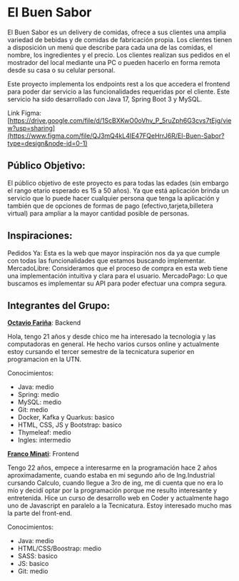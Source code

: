 # El Buen Sabor
El Buen Sabor es un delivery de comidas, ofrece a sus clientes una amplia variedad de bebidas y de comidas de fabricación propia. 
Los clientes tienen a disposición un menú que describe para cada una de las comidas, el nombre, los ingredientes y el precio. Los clientes realizan sus pedidos en el mostrador del local mediante una PC o pueden hacerlo en forma remota desde su casa o su celular personal.

Este proyecto implementa los endpoints rest a los que accedera el frontend para poder dar servicio a las funcionalidades requeridas por el cliente. Este servicio ha sido desarrollado con Java 17, Spring Boot 3 y MySQL.

Link Figma: [https://drive.google.com/file/d/1ScBXKwO0oVhv_P_5ruZph6G3cvs7tEjg/view?usp=sharing](https://www.figma.com/file/QJ3mQ4kL4IE47FQeHrrJ6R/El-Buen-Sabor?type=design&node-id=0-1)

## Público Objetivo:
El público objetivo de este proyecto es para todas las edades (sin embargo el rango etario esperado es 15 a 50 años). Ya que está aplicación brinda un servicio que lo puede hacer cualquier persona que tenga la aplicación y también que de opciones de formas de pago (efectivo,tarjeta,billetera virtual) para ampliar a la mayor cantidad posible de personas.

## Inspiraciones: 
Pedidos Ya: Esta es la web que mayor inspiración nos da ya que cumple con todas las funcionalidades que estamos buscando implementar.
MercadoLibre: Consideramos que el proceso de compra en esta web tiene una implementación intuitiva y clara para el usuario.
MercadoPago: Lo que buscamos es implementar su API para poder efectuar una compra segura.

## Integrantes del Grupo:
[**Octavio Fariña**](https://github.com/octaviofarinia): Backend

Hola, tengo 21 años y desde chico me ha interesado la tecnologia y las computadoras en general. He hecho varios cursos online y actualmente estoy cursando el tercer semestre de la tecnicatura superior en programacion en la UTN.

Conocimientos:
- Java: medio
- Spring: medio
- MySQL: medio
- Git: medio
- Docker, Kafka y Quarkus: basico
- HTML, CSS, JS y Bootstrap: basico
- Thymeleaf: medio
- Ingles: intermedio


[**Franco Minati**](https://github.com/FrancoMinati): Frontend

Tengo 22 años, empece a interesarme en la programación hace 2 años aproximadamente, cuando estaba en mi segundo año de Ing.Industrial cursando Calculo, cuando llegue a 3ro de ing, me di cuenta que no era lo mío y decidí optar por la programación porque me resulto interesante y entretenida. 
Hice un curso de desarrollo web en Coder y actualmente hago uno de Javascript en paralelo a la Tecnicatura. Estoy interesado mucho mas la parte del front-end.

Conocimientos:
- Java: medio
- HTML/CSS/Boostrap: medio
- SASS: basico
- JS: basico
- Git: medio
